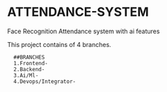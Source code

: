 # ATTENDANCE-SYSTEM
Face Recognition Attendance system with ai features
 
  This project contains of 4 branches.
   
      ##BRANCHES
      1.Frontend-
      2.Backend-
      3.Ai/Ml-
      4.Devops/Integrator-
